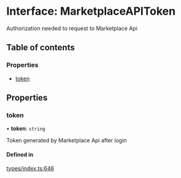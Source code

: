 # Interface: MarketplaceAPIToken

Authorization needed to request to Marketplace Api

## Table of contents

### Properties

- [token](MarketplaceAPIToken.md#token)

## Properties

### token

• **token**: `string`

Token generated by Marketplace Api after login

#### Defined in

[types/index.ts:646](https://github.com/nevermined-io/components-catalog/blob/136388c/lib/src/types/index.ts#L646)
